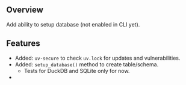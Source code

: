 ## Overview

Add ability to setup database (not enabled in CLI yet).

## Features

- Added: `uv-secure` to check `uv.lock` for updates and vulnerabilities.
- Added: `setup_database()` method to create table/schema.
  - Tests for DuckDB and SQLite only for now.
- 
